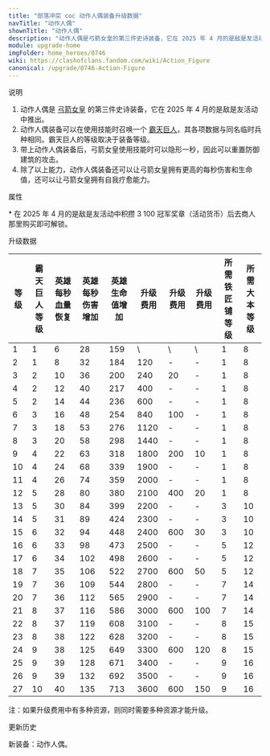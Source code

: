 ```yaml
---
title: "部落冲突 coc 动作人偶装备升级数据"
navTitle: "动作人偶"
shownTitle: "动作人偶"
description: "动作人偶是弓箭女皇的第三件史诗装备，它在 2025 年 4 月的是敌是友活动中推出。动作人偶装备可以在使用技能时召唤一个霸天巨人，其各项数据与同名临时兵种相同。霸天巨人的等级取决于装备等级。"
module: upgrade-home
imgFolder: home_heroes/0746
wiki: https://clashofclans.fandom.com/wiki/Action_Figure
canonical: /upgrade/0746-Action-Figure
---
```


<UnitInfo :folder="$frontmatter.imgFolder" imgSrc="Action_Figure_info.png" :imgAlt="$frontmatter.navTitle" description="召唤霸天巨人与弓箭女皇并肩作战。" />

<SmallTitle>说明</SmallTitle>

1. 动作人偶是 [弓箭女皇](/upgrade/0201-Archer-Queen) 的第三件史诗装备，它在 2025 年 4 月的是敌是友活动中推出。
2. 动作人偶装备可以在使用技能时召唤一个 [霸天巨人](/upgrade/0e17-Giant-Giant)，其各项数据与同名临时兵种相同。霸天巨人的等级取决于装备等级。
3. 带上动作人偶装备后，弓箭女皇使用技能时可以隐形一秒，因此可以重置防御建筑的攻击。
4. 除了以上能力，动作人偶装备还可以让弓箭女皇拥有更高的每秒伤害和生命值，还可以让弓箭女皇拥有自我疗愈能力。

<SmallTitle>属性</SmallTitle>

<UnitProperties>
    <UnitProperty pKey="技能类型" pValue="主动技能" />
    <UnitProperty pKey="装备稀有度" pValue="史诗" />
    <UnitProperty pKey="解锁条件" pValue="见说明<sup>*</sup>" />
</UnitProperties>

\* 在 2025 年 4 月的是敌是友活动中积攒 3 100 冠军奖章（活动货币）后去商人那里购买即可解锁。

<SmallTitle>升级数据</SmallTitle>

<script setup>
const tableExtraInfo = [
    {
        "column": 5,
        "type": "cost",
        "icon": "Shiny_Ore",
        "noGoldPass": true
    },
    {
        "column": 6,
        "type": "cost",
        "icon": "Glowy_Ore",
        "noGoldPass": true
    },
    {
        "column": 7,
        "type": "cost",
        "icon": "Starry_Ore",
        "noGoldPass": true
    }
];
</script>

<UnitTable :tableExtraInfo="tableExtraInfo">

| 等级 |霸天巨人<br>等级|英雄<br>每秒血量恢复|英雄<br>每秒伤害增加|英雄<br>生命值增加|升级费用|升级费用|升级费用|所需<br>铁匠铺等级|所需<br>大本等级|
| ---- |      ---      |         ---        |        ---        |       ---      |  ---   |   --- |  ---  |       ---       |      ---      |
|   1  |       1       |           6        |         28        |       159      |    \   |   \   |   \   |        1        |       8       |
|   2  |       1       |           8        |         32        |       184      |   120  |   -   |   -   |        1        |       8       |
|   3  |       2       |          10        |         36        |       200      |   240  |   20  |   -   |        1        |       8       |
|   4  |       2       |          12        |         40        |       217      |   400  |   -   |   -   |        1        |       8       |
|   5  |       2       |          14        |         44        |       236      |   600  |   -   |   -   |        1        |       8       |
|   6  |       3       |          16        |         48        |       254      |   840  |  100  |   -   |        1        |       8       |
|   7  |       3       |          18        |         53        |       276      |  1120  |   -   |   -   |        1        |       8       |
|   8  |       3       |          20        |         58        |       298      |  1440  |   -   |   -   |        1        |       8       |
|   9  |       4       |          22        |         63        |       318      |  1800  |  200  |   10  |        1        |       8       |
|  10  |       4       |          24        |         68        |       339      |  1900  |   -   |   -   |        1        |       8       |
|  11  |       4       |          26        |         74        |       359      |  2000  |   -   |   -   |        1        |       8       |
|  12  |       5       |          28        |         80        |       380      |  2100  |  400  |   20  |        1        |       8       |
|  13  |       5       |          30        |         84        |       399      |  2200  |   -   |   -   |        3        |      10       |
|  14  |       5       |          31        |         89        |       424      |  2300  |   -   |   -   |        3        |      10       |
|  15  |       6       |          32        |         94        |       448      |  2400  |  600  |   30  |        3        |      10       |
|  16  |       6       |          33        |         98        |       473      |  2500  |   -   |   -   |        5        |      12       |
|  17  |       6       |          34        |        102        |       498      |  2600  |   -   |   -   |        5        |      12       |
|  18  |       7       |          35        |        106        |       522      |  2700  |  600  |   50  |        5        |      12       |
|  19  |       7       |          36        |        109        |       544      |  2800  |   -   |   -   |        7        |      14       |
|  20  |       7       |          36        |        112        |       565      |  2900  |   -   |   -   |        7        |      14       |
|  21  |       8       |          37        |        116        |       586      |  3000  |  600  |  100  |        7        |      14       |
|  22  |       8       |          37        |        119        |       608      |  3100  |   -   |   -   |        8        |      15       |
|  23  |       8       |          38        |        122        |       628      |  3200  |   -   |   -   |        8        |      15       |
|  24  |       9       |          38        |        125        |       649      |  3300  |  600  |  120  |        8        |      15       |
|  25  |       9       |          39        |        128        |       671      |  3400  |   -   |   -   |        9        |      16       |
|  26  |       9       |          39        |        132        |       692      |  3500  |   -   |   -   |        9        |      16       |
|  27  |      10       |          40        |        135        |       713      |  3600  |  600  |  150  |        9        |      16       |
</UnitTable>

注：如果升级费用中有多种资源，则同时需要多种资源才能升级。

<SmallTitle>更新历史</SmallTitle>

<Timeline>
    <TimelineItem date="2025/04/08">
        <TimelineRow>新装备：动作人偶。</TimelineRow>
    </TimelineItem>
    <TimelineItem :historyBottom="true" />
</Timeline>